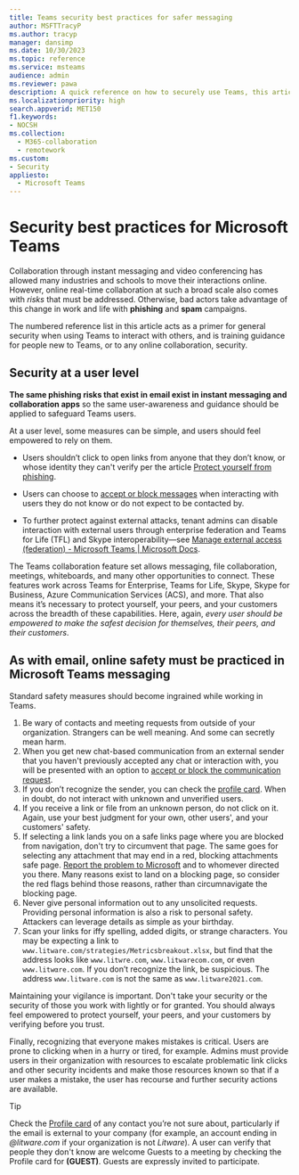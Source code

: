 ```yaml
---
title: Teams security best practices for safer messaging
author: MSFTTracyP
ms.author: tracyp
manager: dansimp
ms.date: 10/30/2023
ms.topic: reference
ms.service: msteams
audience: admin
ms.reviewer: pawa
description: A quick reference on how to securely use Teams, this article acts as a primer on general security best practices and tips for training users on safe messaging.
ms.localizationpriority: high
search.appverid: MET150
f1.keywords:
- NOCSH
ms.collection: 
  - M365-collaboration
  - remotework
ms.custom: 
- Security
appliesto: 
  - Microsoft Teams
---
```

# Security best practices for Microsoft Teams

Collaboration through instant messaging and video conferencing has allowed many industries and schools to move their interactions online. However, online real-time collaboration at such a broad scale also comes with *risks* that must be addressed. Otherwise, bad actors take advantage of this change in work and life with **phishing** and **spam** campaigns.

The numbered reference list in this article acts as a primer for general security when using Teams to interact with others, and is training guidance for people new to Teams, or to any online collaboration, security.

## Security at a user level

**The same phishing risks that exist in email exist in instant messaging and collaboration apps** so the same user-awareness and guidance should be applied to safeguard Teams users.

At a user level, some measures can be simple, and users should feel empowered to rely on them. 

- Users shouldn’t click to open links from anyone that they don’t know, or whose identity they can't verify per the article [Protect yourself from phishing](https://support.microsoft.com/en-us/windows/protect-yourself-from-phishing-0c7ea947-ba98-3bd9-7184-430e1f860a44).

- Users can choose to [accept or block messages](https://support.microsoft.com/en-us/office/accept-or-block-people-outside-your-org-who-send-you-a-chat-4b5b917d-895a-4379-a204-a111b2e24f41) when interacting with users they do not know or do not expect to be contacted by.

- To further protect against external attacks, tenant admins can disable interaction with external users through enterprise federation and Teams for Life (TFL) and Skype interoperability—see [Manage external access (federation) - Microsoft Teams | Microsoft Docs](/microsoftteams/manage-external-access).

The Teams collaboration feature set allows messaging, file collaboration, meetings, whiteboards, and many other opportunities to connect. These features work across Teams for Enterprise, Teams for Life, Skype, Skype for Business, Azure Communication Services (ACS), and more. That also means it’s necessary to protect yourself, your peers, and your customers across the breadth of these capabilities. Here, again, *every user should be empowered to make the safest decision for themselves, their peers, and their customers*.

## As with email, online safety must be practiced in Microsoft Teams messaging

Standard safety measures should become ingrained while working in Teams.

1. Be wary of contacts and meeting requests from outside of your organization. Strangers can be well meaning. And some can secretly mean harm.
1. When you get new chat-based communication from an external sender that you haven't previously accepted any chat or interaction with, you will be presented with an option to [accept or block the communication request](/https://support.microsoft.com/en-us/office/accept-or-block-people-outside-your-org-who-send-you-a-chat-in-microsoft-teams-4b5b917d-895a-4379-a204-a111b2e24f4).
1. If you don’t recognize the sender, you can check the [profile card](https://support.microsoft.com/en-us/office/profile-cards-in-microsoft-365-e80f931f-5fc4-4a59-ba6e-c1e35a85b501). When in doubt, do not interact with unknown and unverified users.
1. If you receive a link or file from an unknown person, do not click on it. Again, use your best judgment for your own, other users', and your customers' safety.
1. If selecting a link lands you on a safe links page where you are blocked from navigation, don't try to circumvent that page. The same goes for selecting any attachment that may end in a red, blocking attachments safe page. [Report the problem to Microsoft](https://learn.microsoft.com/en-us/microsoft-365/security/office-365-security/submissions-admin?view=o365-worldwide#report-questionable-urls-to-microsoft) and to whomever directed you there. Many reasons exist to land on a blocking page, so consider the red flags behind those reasons, rather than circumnavigate the blocking page.
1. Never give personal information out to any unsolicited requests. Providing personal information is also a risk to personal safety. Attackers can leverage details as simple as your birthday.
1. Scan your links for iffy spelling, added digits, or strange characters. You may be expecting a link to `www.litware.com/strategies/Metricsbreakout.xlsx`, but find that the address looks like `www.litwre.com`, `www.litwarecom.com`, or even `www.litwαre.com`. If you don’t recognize the link, be suspicious. The address `www.litware.com` is not the same as `www.litware2021.com`.

Maintaining your vigilance is important. Don't take your security or the security of those you work with lightly or for granted. You should always feel empowered to protect yourself, your peers, and your customers by verifying before you trust.

Finally, recognizing that everyone makes mistakes is critical. Users are prone to clicking when in a hurry or tired, for example. Admins must provide users in their organization with resources to escalate problematic link clicks and other security incidents and make those resources known so that if a user makes a mistake, the user has recourse and further security actions are available.

> [!TIP]
> Check the [Profile card](https://support.microsoft.com/en-us/office/profile-cards-in-microsoft-365-e80f931f-5fc4-4a59-ba6e-c1e35a85b501) of any contact you’re not sure about, particularly if the email is external to your company (for example, an account ending in *@litware.com* if your organization is not *Litware*). A user can verify that people they don't know are welcome Guests to a meeting by checking the Profile card for **(GUEST)**. Guests are expressly invited to participate.
